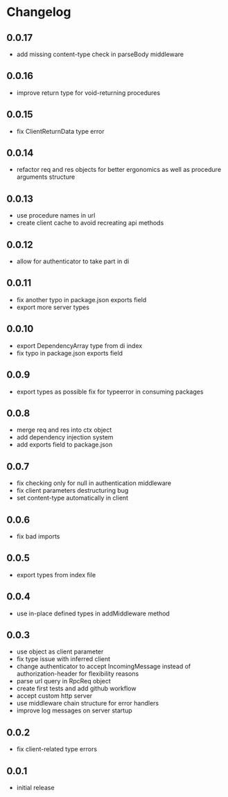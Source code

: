 # Changelog

## 0.0.17
- add missing content-type check in parseBody middleware

## 0.0.16
- improve return type for void-returning procedures

## 0.0.15
- fix ClientReturnData type error

## 0.0.14
- refactor req and res objects for better ergonomics as well as procedure arguments structure

## 0.0.13
- use procedure names in url
- create client cache to avoid recreating api methods

## 0.0.12

- allow for authenticator to take part in di

## 0.0.11

- fix another typo in package.json exports field
- export more server types

## 0.0.10

- export DependencyArray type from di index
- fix typo in package.json exports field

## 0.0.9

- export types as possible fix for typeerror in consuming packages

## 0.0.8

- merge req and res into ctx object
- add dependency injection system
- add exports field to package.json

## 0.0.7

- fix checking only for null in authentication middleware
- fix client parameters destructuring bug
- set content-type automatically in client

## 0.0.6

- fix bad imports

## 0.0.5

- export types from index file

## 0.0.4

- use in-place defined types in addMiddleware method

## 0.0.3

- use object as client parameter
- fix type issue with inferred client
- change authenticator to accept IncomingMessage instead of authorization-header for flexibility reasons
- parse url query in RpcReq object
- create first tests and add github workflow
- accept custom http server
- use middleware chain structure for error handlers
- improve log messages on server startup

## 0.0.2

- fix client-related type errors

## 0.0.1

- initial release